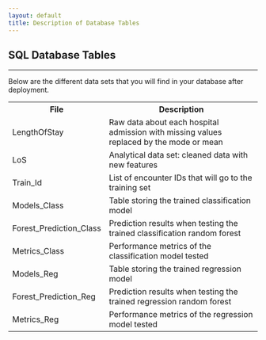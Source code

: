```yaml
---
layout: default
title: Description of Database Tables
---
```


## SQL Database Tables
--------------------------

Below are the different data sets that you will find in your database after deployment. 

<table class="table table-striped table-condensed">
   <tr>
    <th>File</th>
    <th>Description</th>
  </tr>
  <tr>
    <td>LengthOfStay</td>
    <td>Raw data about each hospital admission with missing values replaced by the mode or mean </td>
  </tr>
  <tr>
    <td>LoS </td>
    <td>Analytical data set: cleaned data with new features</td>
  </tr>
  <tr>
    <td>Train_Id</td>
    <td>List of encounter IDs that will go to the training set</td>
  </tr>
  <tr>
    <td>Models_Class</td>
    <td>Table storing the trained classification model</td>
  </tr>
    <tr>
    <td>Forest_Prediction_Class</td>
    <td>Prediction results when testing the trained classification random forest</td>
  </tr>
    <tr>
    <td>Metrics_Class</td>
    <td>Performance metrics of the classification model tested</td>
  </tr>
    <tr>
    <td>Models_Reg</td>
    <td>Table storing the trained regression model</td>
  </tr>
    <tr>
    <td>Forest_Prediction_Reg</td>
    <td>Prediction results when testing the trained regression random forest</td>
  </tr>
    <tr>
    <td>Metrics_Reg</td>
    <td>Performance metrics of the regression model tested</td>
  </tr>
</table>

